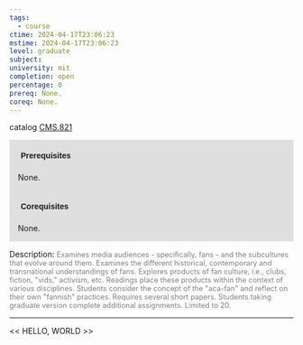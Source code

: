 ```yaml
---
tags:
  - course
ctime: 2024-04-17T23:06:23
mstime: 2024-04-17T23:06:23
level: graduate
subject: 
university: mit
completion: open
percentage: 0
prereq: None.
coreq: None.
---
```


catalog [CMS.821](http://student.mit.edu/catalog/mCMSa.html#CMS.821)

<span style="display: block; padding: 15px; background-color: rgb(100, 100, 100, 0.2);"><font id="m_prereq117_0" style="display: block; font-family: Arial, sans-serif; font-weight: bold; padding: 5px">Prerequisites</font><br><span id="prereq117_0">None.</span></span>
<span style="display: block; padding: 15px; background-color: rgb(100, 100, 100, 0.2);"><font id="m_coreq117_0" style="display: block; font-family: Arial, sans-serif; font-weight: bold; padding: 5px">Corequisites</font><br><span id="coreq117_0">None.</span></span>

<font style="">Description:</font>
<font style="color: grey; font-size: 0.8rem;">Examines media audiences - specifically, fans - and the subcultures that evolve around them. Examines the different historical, contemporary and transnational understandings of fans. Explores products of fan culture, i.e., clubs, fiction, "vids," activism, etc. Readings place these products within the context of various disciplines. Students consider the concept of the "aca-fan" and reflect on their own "fannish" practices. Requires several short papers. Students taking graduate version complete additional assignments. Limited to 20.</font>



---

<< HELLO, WORLD >>

